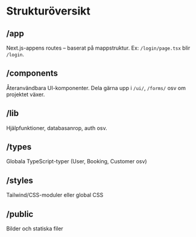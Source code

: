 # Strukturöversikt

## /app
Next.js-appens routes – baserat på mappstruktur.
Ex: `/login/page.tsx` blir `/login`.

## /components
Återanvändbara UI-komponenter. Dela gärna upp i `/ui/`, `/forms/` osv om projektet växer.

## /lib
Hjälpfunktioner, databasanrop, auth osv.

## /types
Globala TypeScript-typer (User, Booking, Customer osv)

## /styles
Tailwind/CSS-moduler eller global CSS

## /public
Bilder och statiska filer
